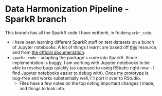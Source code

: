 # Data Harmonization Pipeline - SparkR branch

This branch has all the SparkR code I have writtenh, in folder```sparkr_code```.
* I have been learning different SparkR stuff on test datasets on a bunch of Jupyter notebooks. A lot of things I learnt are based off [this](https://github.com/jadianes/spark-r-notebooks) resource, and from [the official documentation](https://spark.apache.org/docs/latest/sparkr.html).
* ```sparkr_code``` - adapting the package's code into SparkR. Since implementation is buggy, I am working with Jupyter notebooks to be able to resolve bugs quickly (as opposed to using RStudio right now - I find Jupyter notebooks easier to debug with). Once my prototype is bug-free and works substantially well, I'll port it over to RStudio.
    * Files have a few notes on the top noting important changes I made, and things to look into.
